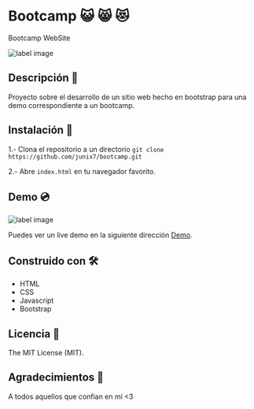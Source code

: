 # Bootcamp 😺️ 😸️ 😻️
Bootcamp WebSite
 

![label image](https://img.shields.io/badge/status-in%20progress-yellow)

## Descripción 📝️
Proyecto sobre el desarrollo de un sitio web hecho en bootstrap para una demo correspondiente a un bootcamp.

## Instalación 🔧️

1.- Clona el repositorio a un directorio
```git clone https://github.com/junix7/bootcamp.git ```

2.- Abre ```index.html``` en tu navegador favorito.

## Demo 💿️
![label image](https://raw.githubusercontent.com/junix7/bootcamp/main/img/preview.png)

Puedes ver un live demo en la siguiente dirección [Demo](https://junix7.github.io/bootcamp/).

## Construido con 🛠️
- HTML
- CSS
- Javascript
- Bootstrap


## Licencia 📃️

The MIT License (MIT).

## Agradecimientos 🎁️

A todos aquellos que confian en mí <3

